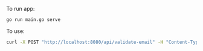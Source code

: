 To run app:
``` bash
go run main.go serve
```

To use:
``` bash
curl -X POST "http://localhost:8080/api/validate-email" -H "Content-Type: application/json" --data '{"email": "test-email@gmail.com"}'
```
